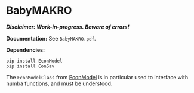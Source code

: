 # BabyMAKRO

***Disclaimer: Work-in-progress. Beware of errors!***

**Documentation:** See `BabyMAKRO.pdf`.

**Dependencies:**

```
pip install EconModel
pip install ConSav
```

The `EconModelClass` from [EconModel](https://github.com/NumEconCopenhagen/EconModel) is in particular used to interface with numba functions, and must be understood.